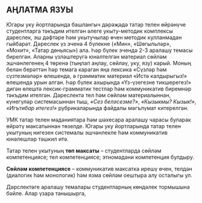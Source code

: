 ## АҢЛАТМА ЯЗУЫ

Югары уку йортларында башлангыч дәрәҗәдә татар телен өйрәнүче студентларга тәкъдим ителгән әлеге укыту-методик комплексы дәреслек, эш дәфтәре һәм укытучылар өчен методик кулланмадан гыйбарәт. Дәреслек үз эченә 4 бүлекне («Мин», «Шөгыльләр», «Мохит», «Татар дөньясы») ала. Һәр бүлек эчендә 2-3 аралашу темасы бирелгән. Аларны үзләштерүгә юнәлтелгән материал сөйләм эшчәнлегенең 4 төренә (тыңлап аңлау, сөйләү, уку, язу) карый. Моның белән берәттән һәр темага караган яңа лексика «Сүзләр һәм сүзтезмәләр» өлешендә, ә грамматик материал «Истә калдырыгыз!» өлешендә урын алган. Һәр бүлек ахырында «Үз-үзегезне тикшерегез!» дигән өлештә лексик-грамматик тестлар һәм коммуникатив биремнәр тәкъдим ителгән. Дәреслектә тел һәм сөйләм материалыннан, күнегүләр системасыннан тыш, *«Сез беләсезме?»*, *«Кызыкмы? Кызык!»*, *«Игътибар итегез!»* рубрикаларында файдалы мәгълүмат китерелгән.

УМК татар телен мәдәниятара һәм шәхесара аралашу чарасы буларак өйрәтү максатыннан төзелде. Югары уку йортларында татар телен укытуның нигезен системалы эшчәнлекле һәм коммуникатив юнәлешләр тәшкил итә.

Татар телен укытуның **төп максаты** – студентларда сөйләм компетенциясе; тел компетенциясе; этномәдәни компетенция булдыру.

**Сөйләм компетенциясе** – коммуникатив максатка ирешү өчен, телдән (диалогик һәм монологик) һәм язма сөйләм оештыра алу осталыгы ул.

Дәрслектәге аралашу темалары студентларның көндәлек тормышына бәйле. Алар үзара танышырга,